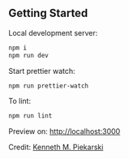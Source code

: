 ## Getting Started

Local development server:

```bash
npm i
npm run dev
```

Start prettier watch:
```bash
npm run prettier-watch
```

To lint:
```bash
npm run lint
```

Preview on: [http://localhost:3000](http://localhost:3000)

Credit: [Kenneth M. Piekarski](http://www.kmpiekarski.com) 